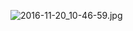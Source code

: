 ![2016-11-20_10-46-59.jpg](https://openfilecdn.upupmo.com/upupmo-article/mac/basic/mac-system-30-timing-shutdown.png)
